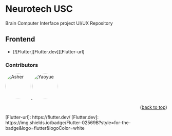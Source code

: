 # Neurotech USC 

Brain Computer Interface project UI/UX Repository

## Frontend

* [![Flutter][Flutter.dev]][Flutter-url]

### Contributors

<a href="https://github.com/AsherHoltham">
  <img src="https://github.com/AsherHoltham.png" alt="Asher" width="80" height="80" style="border-radius: 50%;" />
</a>
<a href="https://github.com/Yaoyuewang">
  <img src="https://github.com/Yaoyuewang.png" alt="Yaoyue" width="80" height="80" style="border-radius: 50%;" />
</a>

<p align="right">(<a href="#readme-top">back to top</a>)</p>
<!-- MARKDOWN LINKS & IMAGES -->
[Flutter-url]: https://flutter.dev/
[Flutter.dev]: https://img.shields.io/badge/Flutter-02569B?style=for-the-badge&logo=flutter&logoColor=white
